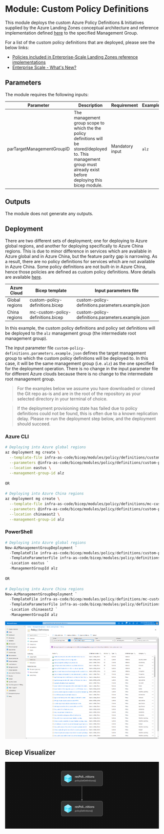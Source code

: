 # Module: Custom Policy Definitions

This module deploys the custom Azure Policy Definitions & Initiatives supplied by the Azure Landing Zones conceptual architecture and reference implementation defined [here](https://docs.microsoft.com/azure/cloud-adoption-framework/ready/enterprise-scale/architecture) to the specified Management Group.

For a list of the custom policy definitions that are deployed, please see the below links:

- [Policies included in Enterprise-Scale Landing Zones reference implementations](https://github.com/Azure/Enterprise-Scale/blob/main/docs/ESLZ-Policies.md)
- [Enterprise Scale - What's New?](https://github.com/Azure/Enterprise-Scale/wiki/Whats-new)

## Parameters

The module requires the following inputs:

 Parameter | Description | Requirement | Example
----------- | ----------- | ----------- | -------
parTargetManagementGroupID | The management group scope to which the the policy definitions will be stored/deployed to. This management group must already exist before deploying this bicep module. | Mandatory input | `alz`

## Outputs

The module does not generate any outputs.

## Deployment

There are two different sets of deployment; one for deploying to Azure global regions, and another for deploying specifically to Azure China regions. This is due to minor difference in services which are available in Azure global and in Azure China, but the feature parity gap is narrowing. As a result, there are no policy definitions for services which are not available in Azure China. Some policy definitions are not built-in in Azure China, hence those policies are defined as custom policy definitions. More details are available [here](https://github.com/Azure/Enterprise-Scale/pull/802).

 Azure Cloud | Bicep template | Input parameters file
 ----------- | ----------- | -----------
 Global regions |  custom-policy-definitions.bicep |  custom-policy-definitions.parameters.example.json
 China regions  |  mc-custom-policy-definitions.bicep |  custom-policy-definitions.parameters.example.json

In this example, the custom policy definitions and policy set definitions will be deployed to the `alz` management group (the intermediate root management group).

The input parameter file `custom-policy-definitions.parameters.example.json` defines the target management group to which the custom policy definitions will be deployed to. In this case, it will be the same management group (i.e. `alz`) as the one specified for the deployment operation. There is no change in the input parameter file for different Azure clouds because there is no change to the intermediate root management group. 

> For the examples below we assume you have downloaded or cloned the Git repo as-is and are in the root of the repository as your selected directory in your terminal of choice.

> If the deployment provisioning state has failed due to policy definitions could not be found, this is often due to a known replication delay. Please re-run the deployment step below, and the deployment should succeed.

### Azure CLI

```bash
# Deploying into Azure global regions
az deployment mg create \
  --template-file infra-as-code/bicep/modules/policy/definitions/custom-policy-definitions.bicep \
  --parameters @infra-as-code/bicep/modules/policy/definitions/custom-policy-definitions.parameters.example.json \
  --location eastus \
  --management-group-id alz

OR

# Deploying into Azure China regions
az deployment mg create \
  --template-file infra-as-code/bicep/modules/policy/definitions/mc-custom-policy-definitions.bicep \
  --parameters @infra-as-code/bicep/modules/policy/definitions/custom-policy-definitions.parameters.example.json \
  --location chinaeast2 \
  --management-group-id alz
```

### PowerShell

```powershell
# Deploying into Azure global regions
New-AzManagementGroupDeployment `
  -TemplateFile infra-as-code/bicep/modules/policy/definitions/custom-policy-definitions.bicep `
  -TemplateParameterFile infra-as-code/bicep/modules/policy/definitions/custom-policy-definitions.parameters.example.json `
  -Location eastus `
  -ManagementGroupId alz

OR

# Deploying into Azure China regions
New-AzManagementGroupDeployment `
  -TemplateFile infra-as-code/bicep/modules/policy/definitions/mc-custom-policy-definitions.bicep `
  -TemplateParameterFile infra-as-code/bicep/modules/policy/definitions/custom-policy-definitions.parameters.example.json `
  -Location chinaeast2 `
  -ManagementGroupId alz
```

![Example Deployment Output](media/example-deployment-output.png "Example Deployment Output")

## Bicep Visualizer

![Bicep Visualizer](media/bicep-visualizer.png "Bicep Visualizer")
